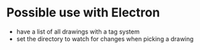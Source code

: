 # Possible use with Electron

- have a list of all drawings with a tag system
- set the directory to watch for changes when picking a drawing
